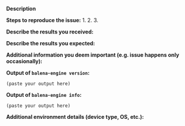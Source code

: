 <!--
If you are reporting a new issue, make sure that we do not have any duplicates
already open. You can ensure this by searching the issue list for this
repository. If there is a duplicate, please close your issue and add a comment
to the existing issue instead.

Also make sure to search the upstream issues at https://github.com/moby/moby/issues

If you suspect your issue is a bug, please edit your issue description to
include the BUG REPORT INFORMATION shown below. If you fail to provide this
information within 7 days, we cannot debug your issue and will close it. We
will, however, reopen it if you later provide the information.

To report an issue please use https://github.com/balena-os/balena-engine/issues

---------------------------------------------------
GENERAL SUPPORT INFORMATION
---------------------------------------------------

The GitHub issue tracker is for bug reports and feature requests.
General support for **balenaEngine** can be found at the following locations:

- balena.io Support Forums - https://forums.balena.io/

General support for **moby** can be found at the following locations:

- Moby Project Forums - https://forums.mobyproject.org
- Slack - community.docker.com #moby-project channel
- Post a question on StackOverflow, using the Moby tag

---------------------------------------------------
BUG REPORT INFORMATION
---------------------------------------------------
Use the commands below to provide key information from your environment:
You do NOT have to include this information if this is a FEATURE REQUEST
-->

**Description**

<!--
Briefly describe the problem you are having in a few paragraphs.
-->

**Steps to reproduce the issue:**
1.
2.
3.

**Describe the results you received:**


**Describe the results you expected:**


**Additional information you deem important (e.g. issue happens only occasionally):**

**Output of `balena-engine version`:**

```
(paste your output here)
```

**Output of `balena-engine info`:**

```
(paste your output here)
```

**Additional environment details (device type, OS, etc.):**
